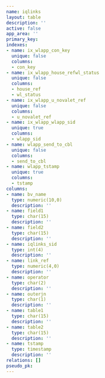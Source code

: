 ```yaml
---
name: iqlinks
layout: table
description: ''
active: false
app_area: ''
primary_key: 
indexes:
- name: ix_wlapp_con_key
  unique: false
  columns:
  - con_key
- name: ix_wlapp_house_refwl_status
  unique: false
  columns:
  - house_ref
  - wl_status
- name: ix_wlapp_u_novalet_ref
  unique: false
  columns:
  - u_novalet_ref
- name: ix_wlapp_wlapp_sid
  unique: true
  columns:
  - wlapp_sid
- name: wlapp_send_to_cbl
  unique: false
  columns:
  - send_to_cbl
- name: wlapp_tstamp
  unique: true
  columns:
  - tstamp
columns:
- name: bv_name
  type: numeric(10,0)
  description: ''
- name: field1
  type: char(15)
  description: ''
- name: field2
  type: char(15)
  description: ''
- name: iqlinks_sid
  type: int(4)
  description: ''
- name: link_ref
  type: numeric(4,0)
  description: ''
- name: operator
  type: char(2)
  description: ''
- name: outerjn
  type: char(1)
  description: ''
- name: table1
  type: char(15)
  description: ''
- name: table2
  type: char(15)
  description: ''
- name: tstamp
  type: timestamp
  description: ''
relations: []
pseudo_pk: 
---
```


